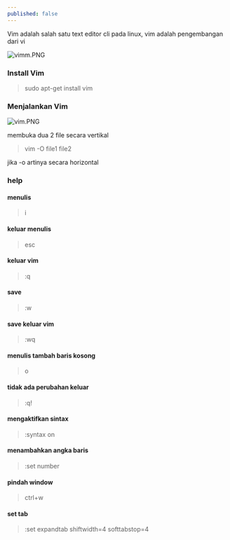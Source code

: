 ```yaml
---
published: false
---
```

Vim adalah salah satu text editor cli pada linux, vim adalah pengembangan dari vi

![vimm.PNG]({{site.baseurl}}/images/vimm.PNG)

### Install Vim
> sudo apt-get install vim

### Menjalankan Vim
![vim.PNG]({{site.baseurl}}/images/vim.PNG)

membuka dua 2 file secara vertikal
> vim -O file1 file2

jika -o artinya secara horizontal

### help

#### menulis
> i

#### keluar menulis
> esc 

#### keluar vim
> :q  

#### save
> :w

#### save keluar vim
> :wq

#### menulis tambah baris kosong
> o

#### tidak ada perubahan keluar
> :q!

#### mengaktifkan sintax
> :syntax on    

####  menambahkan angka baris
> :set number

#### pindah window
> ctrl+w

#### set tab
> :set expandtab shiftwidth=4 softtabstop=4
